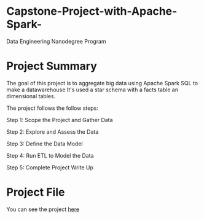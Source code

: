 # Capstone-Project-with-Apache-Spark-
Data Engineering Nanodegree Program

# Project Summary
The goal of this project is to aggregate big data using Apache Spark SQL to make a datawarehouse It's used a star schema with a facts table an dimensional tables.

The project follows the follow steps:

Step 1: Scope the Project and Gather Data

Step 2: Explore and Assess the Data

Step 3: Define the Data Model

Step 4: Run ETL to Model the Data

Step 5: Complete Project Write Up

# Project File
You can see the project <a href="https://github.com/RashaAlamoud/Capstone-Project-with-Apache-Spark-/blob/main/Capstone%20Project%20Template.ipynb">here</a> 

